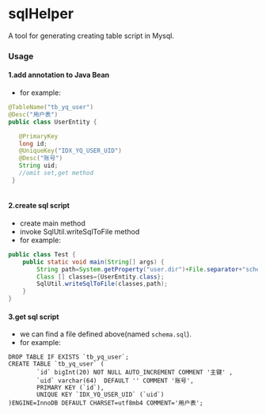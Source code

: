 # sqlHelper
A tool for generating creating table script in Mysql.
### Usage
#### 1.add annotation to Java Bean
- for example:
```java
@TableName("tb_yq_user")
@Desc("用户表")
public class UserEntity {

   @PrimaryKey
   long id;
   @UniqueKey("IDX_YQ_USER_UID")
   @Desc("账号")
   String uid;
   //omit set,get method
 }
 
```
#### 2.create sql script
- create main method
- invoke SqlUtil.writeSqlToFile method
- for example:
```java
public class Test {
    public static void main(String[] args) {
        String path=System.getProperty("user.dir")+File.separator+"schema.sql";
        Class [] classes={UserEntity.class};
        SqlUtil.writeSqlToFile(classes,path);
    }
}
```
#### 3.get sql script
- we can find a file defined above(named ``schema.sql``).
- for example:
```mysql
DROP TABLE IF EXISTS `tb_yq_user`;
CREATE TABLE `tb_yq_user` ( 
		`id` bigInt(20) NOT NULL AUTO_INCREMENT COMMENT '主键' ,
		`uid` varchar(64)  DEFAULT '' COMMENT '账号',
		PRIMARY KEY (`id`),
		UNIQUE KEY `IDX_YQ_USER_UID` (`uid`)
)ENGINE=InnoDB DEFAULT CHARSET=utf8mb4 COMMENT='用户表';
```

